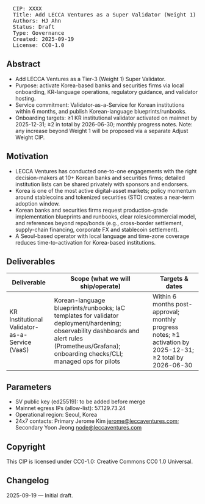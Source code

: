 <pre>
  CIP: XXXX
  Title: Add LECCA Ventures as a Super Validator (Weight 1)  
  Authors: HJ Ahn
  Status: Draft  
  Type: Governance  
  Created: 2025-09-19
  License: CC0-1.0
</pre>


## Abstract
- Add LECCA Ventures as a Tier-3 (Weight 1) Super Validator.
- Purpose: activate Korea-based banks and securities firms via local onboarding, KR-language operations, regulatory guidance, and validator hosting.
- Service commitment: Validator-as-a-Service for Korean institutions within 6 months, and publish Korean-language blueprints/runbooks.
- Onboarding targets: ≥1 KR institutional validator activated on mainnet by 2025-12-31; ≥2 in total by 2026-06-30; monthly progress notes.
Note: any increase beyond Weight 1 will be proposed via a separate Adjust Weight CIP.


## Motivation
- LECCA Ventures has conducted one-to-one engagements with the right decision-makers at 10+ Korean banks and securities firms; detailed institution lists can be shared privately with sponsors and endorsers.
- Korea is one of the most active digital-asset markets; policy momentum around stablecoins and tokenized securities (STO) creates a near-term adoption window.
- Korean banks and securities firms request production-grade implementation blueprints and runbooks, clear roles/commercial model, and references beyond repo/bonds (e.g., cross-border settlement, supply-chain financing, corporate FX and stablecoin settlement).
- A Seoul-based operator with local language and time-zone coverage reduces time-to-activation for Korea-based institutions.


## Deliverables
| Deliverable | Scope (what we will ship/operate) | Targets & dates |
|---|---|---|
| KR Institutional Validator-as-a-Service (VaaS) | Korean-language blueprints/runbooks; IaC templates for validator deployment/hardening; observability dashboards and alert rules (Prometheus/Grafana); onboarding checks/CLI; managed ops for pilots | Within 6 months post-approval; monthly progress notes; ≥1 activation by 2025-12-31; ≥2 total by 2026-06-30 |


## Parameters
- SV public key (ed25519): to be added before merge
- Mainnet egress IPs (allow-list): 57.129.73.24
- Operational region: Seoul, Korea
- 24x7 contacts: Primary Jerome Kim <jerome@leccaventures.com>; Secondary Yoon Jeong <node@leccaventures.com>


## Copyright
This CIP is licensed under CC0-1.0: Creative Commons CC0 1.0 Universal.


## Changelog
2025-09-19 — Initial draft.
